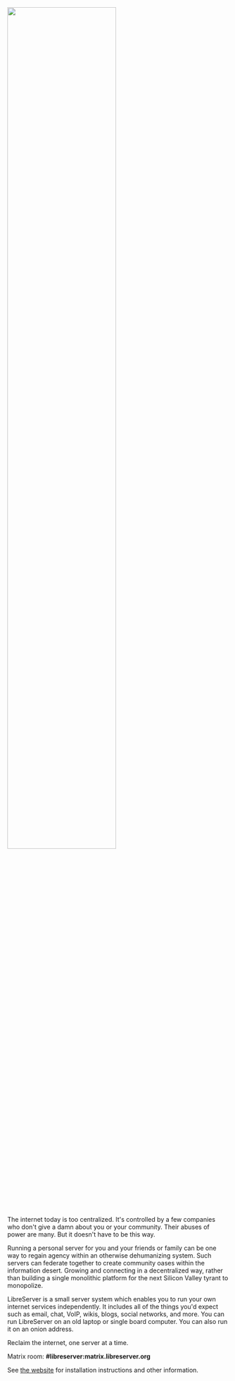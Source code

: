 <img src="https://gitlab.com/bashrc2/libreserver/-/raw/bookworm/img/logo.png?raw=true" width="70%"/>

The internet today is too centralized. It's controlled by a few companies who don't give a damn about you or your community. Their abuses of power are many. But it doesn't have to be this way.

Running a personal server for you and your friends or family can be one way to regain agency within an otherwise dehumanizing system. Such servers can federate together to create community oases within the information desert. Growing and connecting in a decentralized way, rather than building a single monolithic platform for the next Silicon Valley tyrant to monopolize.

LibreServer is a small server system which enables you to run your own internet services independently. It includes all of the things you'd expect such as email, chat, VoIP, wikis, blogs, social networks, and more. You can run LibreServer on an old laptop or single board computer. You can also run it on an onion address.

Reclaim the internet, one server at a time.

Matrix room: **#libreserver:matrix.libreserver.org**

See [the website](https://libreserver.org) for installation instructions and other information.
